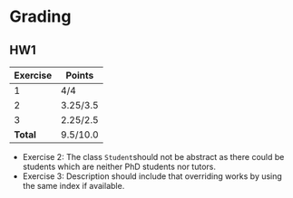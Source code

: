 # Grading

## HW1

| Exercise  | Points   |
|-----------|----------|
| 1         | 4/4      |
| 2         | 3.25/3.5 |
| 3         | 2.25/2.5 |
| **Total** | 9.5/10.0 |

- Exercise 2: The class `Student`should not be abstract as there could be students which are neither PhD students nor tutors.
- Exercise 3: Description should include that overriding works by using the same index if available.
